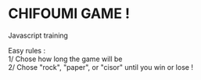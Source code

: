 # CHIFOUMI GAME !

Javascript training

Easy rules :  
1/ Chose how long the game will be  
2/ Chose "rock", "paper", or "cisor" until you win or lose !
